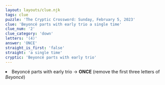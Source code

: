 ```yaml
---
layout: layouts/clue.njk
tags: clue
puzzle: 'The Cryptic Crossword: Sunday, February 5, 2023'
clue: 'Beyoncé parts with early trio a single time'
clue_num: '2'
clue_category: 'down'
letters: '(4)'
answer: 'ONCE'
straight_is_first: 'false'
straight: 'a single time'
cryptic: 'Beyoncé parts with early trio'
---
```

<li>Beyoncé parts with early trio → <b>ONCE</b> (remove the first three letters of <i>Beyoncé</i>)</li>